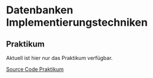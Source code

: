 # Datenbanken Implementierungstechniken

## Praktikum
Aktuell ist hier nur das Praktikum verfügbar.

[Source Code Praktikum](./go-column-store/)
